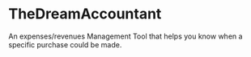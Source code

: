 # TheDreamAccountant
An expenses/revenues Management Tool that helps you know when a specific purchase could be made.
